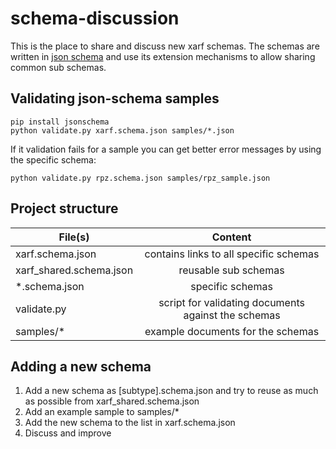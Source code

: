 # schema-discussion
This is the place to share and discuss new xarf schemas.
The schemas are written in [json schema](http://json-schema.org/) and use its extension mechanisms to allow sharing common sub schemas.

## Validating json-schema samples

```
pip install jsonschema
python validate.py xarf.schema.json samples/*.json
```		

If it validation fails for a sample you can get better error messages by using the specific schema:

```
python validate.py rpz.schema.json samples/rpz_sample.json
```

## Project structure

| File(s)                 | Content                                             |
| ----------------------- |:---------------------------------------------------:|
| xarf.schema.json        | contains links to all specific schemas              |
| xarf_shared.schema.json | reusable sub schemas                                |
| *.schema.json           | specific schemas                                    |
| validate.py             | script for validating documents against the schemas |
| samples/*               | example documents for the schemas                   |

## Adding a new schema

1. Add a new schema as [subtype].schema.json and try to reuse as much as possible from xarf_shared.schema.json
2. Add an example sample to samples/*
3. Add the new schema to the list in xarf.schema.json
4. Discuss and improve
